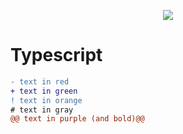 <p align="center">
<img src="https://miro.medium.com/max/276/1*7QwRdAxb9Q8wejjQJiFJsQ.png" >
</p>


# Typescript


```diff
- text in red
+ text in green
! text in orange
# text in gray
@@ text in purple (and bold)@@
```
